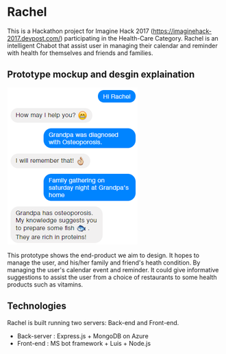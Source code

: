 # Rachel
This is a Hackathon project for Imagine Hack 2017 (https://imaginehack-2017.devpost.com/) participating in the Health-Care Category. Rachel is an intelligent Chabot that assist user in managing their calendar and reminder with health for themselves and friends and families.

## Prototype mockup and desgin explaination
![Prototype mockup](https://github.com/a2975667/Rachel/blob/master/documents/mockup.png)

This prototype shows the end-product we aim to design. It hopes to manage the user, and his/her family and friend's heath condition. By managing the user's calendar event and reminder. It could give informative suggestions to assist the user from a choice of restaurants to some health products such as vitamins. 

## Technologies
Rachel is built running two servers: Back-end and Front-end. 
- Back-server : Express.js + MongoDB on Azure
- Front-end : MS bot framework + Luis + Node.js


